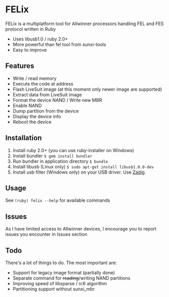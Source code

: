 FELix
==================

FELix is a multiplatform tool for Allwinner processors handling FEL and FES
protocol written in Ruby

* Uses libusb1.0 / ruby 2.0+
* More powerful than fel tool from sunxi-tools
* Easy to improve

Features
------------------

* Write / read memory
* Execute the code at address
* Flash LiveSuit image (at this moment only newer image are supported)
* Extract data from LiveSuit image
* Format the device NAND / Write new MBR
* Enable NAND
* Dump partition from the device
* Display the device info
* Reboot the device


Installation
------------------

1. Install ruby 2.0+ (you can use ruby-installer on Windows)
2. Install bundler
`$ gem install bundler`
3. Run bundler in application directory
`$ bundle`
4. Install libusb (Linux only)
`$ sudo apt-get install libusb1.0.0-dev`
5. Install usb filter (Windows only) on your USB driver. Use [Zadig](http://zadig.akeo.ie/).

Usage
------------------

See `(ruby) felix --help` for available commands

Issues
------------------

As I have limited access to Allwinner devices, I encourage you to report issues
you encounter in Issues section

Todo
------------------

There's a lot of things to do. The most important are:

* Support for legacy image format (partially done)
* Separate command for ~~reading~~/writing NAND partitions
* Improving speed of libsparse / rc6 algorithm
* Partitioning support without sunxi_mbr
